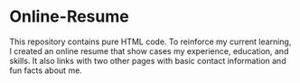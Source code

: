 # Online-Resume
This repository contains pure HTML code. To reinforce my current learning, I created an online resume that show cases my experience, education, and skills. It also links with two other pages with basic contact information and fun facts about me.
